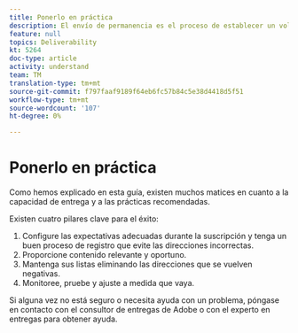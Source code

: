```yaml
---
title: Ponerlo en práctica
description: El envío de permanencia es el proceso de establecer un volumen y una estrategia de envío consistentes para mantener la reputación del ISP.
feature: null
topics: Deliverability
kt: 5264
doc-type: article
activity: understand
team: TM
translation-type: tm+mt
source-git-commit: f797faaf9189f64eb6fc57b84c5e38d4418d5f51
workflow-type: tm+mt
source-wordcount: '107'
ht-degree: 0%

---
```



# Ponerlo en práctica

Como hemos explicado en esta guía, existen muchos matices en cuanto a la capacidad de entrega y a las prácticas recomendadas.

Existen cuatro pilares clave para el éxito:

1. Configure las expectativas adecuadas durante la suscripción y tenga un buen proceso de registro que evite las direcciones incorrectas.
2. Proporcione contenido relevante y oportuno.
3. Mantenga sus listas eliminando las direcciones que se vuelven negativas.
4. Monitoree, pruebe y ajuste a medida que vaya.

Si alguna vez no está seguro o necesita ayuda con un problema, póngase en contacto con el consultor de entregas de Adobe o con el experto en entregas para obtener ayuda.
